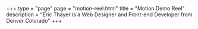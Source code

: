 +++
type = "page"
page = "motion-reel.html"
title = "Motion Demo Reel"
description = "Eric Thayer is a Web Designer and Front-end Developer from Denver Colorado"
+++